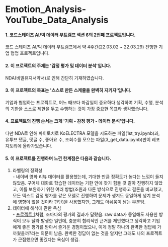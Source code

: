 # Emotion_Analysis-YouTube_Data_Analysis
#### 1. 코드스테이츠 AI/빅 데이터 부트캠프 섹션 6의 2번째 프로젝트입니다.  
코드 스테이츠 AI/빅 데이터 부트캠프에서 약 4주간(22.03.02 ~ 22.03.29) 진행한 기업 협업 프로젝트입니다.

#### 2. 이 프로젝트의 주제는 '감정 평가 및 데이터 분석'입니다.  
NDA(비밀유지서약서)로 인해 간단히 기재하였습니다.

#### 3. 이 프로젝트의 목표는 '스스로 만든 스케줄을 완벽히 지키자'입니다.  
기업과 협업하는 프로젝트로, 어느 때보다 마감일이 중요하다 생각하여 기획, 수행, 분석의 기한을 스스로 제한을 두고 수행하는 것이 가장 중요한 목표라 생각했습니다.

#### 4. 프로젝트의 진행 순서는 크게 '기획 - 감정 평가 - 데이터 분석'입니다.  
다만 NDA로 인해 파이토치로 KoELECTRA 모델을 시도하는 파일(1st_try.ipynb)과, 유투브 댓글, 댓글 수, 좋아요 수, 조회수를 모으는 파일(3_get_data.ipynb)만이 레포지토리에 올라가있습니다.

#### 5. 이 프로젝트를 진행하며 느낀 한계점은 다음과 같습니다.  
  1. 라벨링의 정확성  
    - 네이버 영화 리뷰 데이터를 활용했는데, 기대한 만큼 정확도가 높다는 느낌이 들지 않았음. 구어체 대화로 학습한 데이터는 기한 안에 찾기 힘들 것 같아 진행하지 않았고, 이를 보완하기 위한 여러 방법(조원과 다른 방식으로 진행하고 결론을 비교했고, 모든 텍스트 감정 평가를 같은 모델로 진행하여 문제가 생겨도 동일하게 생겨 분석에 영향이 없을 것이라 판단)을 사용했지만, 그래도 아쉬움이 남는 부분임.  
  2. 데이터에 해석에 관한 욕심  
    - [프로젝트 1](https://github.com/zekcal/AI_07_Section_1_Project)처럼, 조마다의 평가의 결과가 달랐음. raw data가 동일해도 사용한 방식이 모두 달라 발생한 일인데, 충분히 합리적인 근거를 제안했다고 생각하고 기업에게 좋은 평가를 받아서 즐거운 경험이었으나, 이게 정말 하나의 완벽한 정답에 가까웠을까?라는 의문이 남음. 완벽한 정답이 없는 것을 알지만 그래도 나의 프로젝트가 근접했으면 좋겠다는 욕심이 생김.
